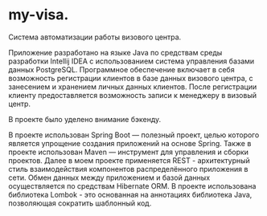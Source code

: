 # my-visa.
Система автоматизации работы визового центра.

Приложение разработано на языке Java по средствам среды разработки Intellij IDEA с использованием система управления базами данных PostgreSQL. 
Программное обеспечение включает в себя возможность регистрации клиентов в базе данных визового центра, с занесением и хранением личных данных клиентов.
После регистрации клиенту предоставляется возможность записи к менеджеру в визовый центр.

В  проекте было уделено внимание бэкенду.

В проекте использован Spring Boot — полезный проект, целью которого является упрощение создания приложений на основе Spring.
Также в проекте использован Maven — инструмент для управления и сборки проектов.
Далее в моем проекте применяется REST - архитектурный стиль взаимодействия компонентов распределённого приложения в сети.
Обмен данных между приложением и базой данных осуществляется по средствам Hibernate ORM.
В проекте использована библиотека Lombok - это основанная на аннотациях библиотека Java, позволяющая сократить шаблонный код.
